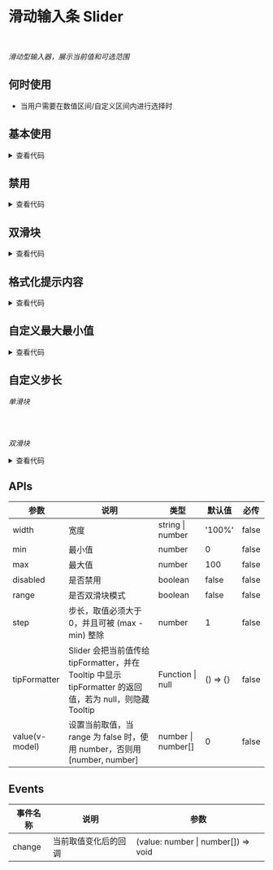 # 滑动输入条 Slider

<br/>

*滑动型输入器，展示当前值和可选范围*

## 何时使用

- 当用户需要在数值区间/自定义区间内进行选择时

<script setup lang="ts">
import { ref, watchEffect } from 'vue'

const singleValue = ref(20)
const singleCustomValue = ref(0)
const doubleValue = ref([20, 80])
watchEffect(() => {
  console.log('singleValue:', singleValue.value)
})
watchEffect(() => {
  console.log('singleCustomValue:', singleCustomValue.value)
})
watchEffect(() => {
  console.log('doubleValue:', doubleValue.value)
})
function onChange (value: number|number[]) {
  console.log('change:', value)
}
function formatter (value: number) {
  return `${value}%`
}
</script>

## 基本使用

<Slider v-model:value="singleValue" />

<details>
<summary>查看代码</summary>

```vue
<script setup lang="ts">
import { ref, watchEffect } from 'vue'

const singleValue = ref(20)
watchEffect(() => {
  console.log('singleValue:', singleValue.value)
})
</script>
<template>
  <Slider v-model:value="singleValue" />
</template>
```

</details>

## 禁用

<Slider disabled v-model:value="singleValue" />

<details>
<summary>查看代码</summary>

```vue
<script setup lang="ts">
import { ref, watchEffect } from 'vue'

const singleValue = ref(20)
watchEffect(() => {
  console.log('singleValue:', singleValue.value)
})
</script>
<template>
  <Slider disabled v-model:value="singleValue" />
</template>
```

</details>

## 双滑块

<Slider range v-model:value="doubleValue" />

<details>
<summary>查看代码</summary>

```vue
<script setup lang="ts">
import { ref, watchEffect } from 'vue'

const doubleValue = ref([20, 80])
watchEffect(() => {
  console.log('doubleValue:', doubleValue.value)
})
</script>
<template>
  <Slider range v-model:value="doubleValue" />
</template>
```

</details>

## 格式化提示内容

<Slider :tip-formatter="formatter" v-model:value="singleValue" />

<details>
<summary>查看代码</summary>

```vue
<script setup lang="ts">
import { ref, watchEffect } from 'vue'

const singleValue = ref(20)
watchEffect(() => {
  console.log('singleValue:', singleValue.value)
})
function formatter (value: number) {
  return `${value}%`
}
</script>
<template>
  <Slider :tip-formatter="formatter" v-model:value="singleValue" />
</template>
```

</details>

## 自定义最大最小值

<Slider :min="-10" :max="10" v-model:value="singleCustomValue" />

<details>
<summary>查看代码</summary>

```vue
<script setup lang="ts">
import { ref, watchEffect } from 'vue'

const singleCustomValue = ref(0)
watchEffect(() => {
  console.log('singleCustomValue:', singleCustomValue.value)
})
</script>
<template>
  <Slider :min="-10" :max="10" v-model:value="singleCustomValue" />
</template>
```

</details>

## 自定义步长

*单滑块*

<Slider :step="5" v-model:value="singleValue" />

<br/>
<br/>

*双滑块*

<Slider range :step="5" v-model:value="doubleValue" />

<details>
<summary>查看代码</summary>

```vue
<script setup lang="ts">
import { ref, watchEffect } from 'vue'

const singleValue = ref(20)
const doubleValue = ref([20, 80])
watchEffect(() => {
  console.log('singleValue:', singleValue.value)
})
watchEffect(() => {
  console.log('doubleValue:', doubleValue.value)
})
</script>
<template>
  <Slider :step="5" v-model:value="singleValue" />
  <Slider range :step="5" v-model:value="doubleValue" />
</template>
```

</details>

## APIs

参数 | 说明 | 类型 | 默认值 | 必传
-- | -- | -- | -- | --
width | 宽度 | string &#124; number | '100%' | false
min | 最小值 | number | 0 | false
max | 最大值 | number | 100 | false
disabled | 是否禁用 | boolean | false | false
range | 是否双滑块模式 | boolean | false | false
step | 步长，取值必须大于0，并且可被 (max - min) 整除 | number | 1 | false
tipFormatter | Slider 会把当前值传给 tipFormatter，并在 Tooltip 中显示 tipFormatter 的返回值，若为 null，则隐藏 Tooltip | Function &#124; null | () => {} | false
value(v-model) | 设置当前取值，当 range 为 false 时，使用 number，否则用 [number, number] | number &#124; number[] | 0 | false

## Events

事件名称 | 说明 | 参数
-- | -- | --
change | 当前取值变化后的回调 | (value: number &#124; number[]) => void
